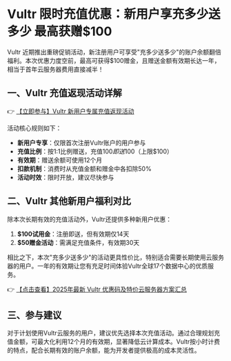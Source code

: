 # Vultr 限时充值优惠：新用户享充多少送多少 最高获赠$100

Vultr 近期推出重磅促销活动，新注册用户可享受"充多少送多少"的账户余额翻倍福利。本次优惠力度空前，最高可获得$100赠金，且赠送金额有效期长达一年，相当于首年云服务器费用直接减半！

## 一、Vultr 充值返现活动详解

👉 [【立即参与】Vultr 新用户专属充值返现活动](https://bit.ly/VuLtr)

活动核心规则如下：

- **新用户专享**：仅限首次注册Vultr账户的用户参与
- **充值比例**：按1:1比例赠送，充值$100即送$100（上限$100）
- **有效期**：赠送余额可使用12个月
- **扣款机制**：消费时从充值金额和赠金中各扣除50%
- **活动时效**：限时开放，建议尽快参与

## 二、Vultr 其他新用户福利对比

除本次长期有效的充值活动外，Vultr还提供多种新用户优惠：

1. **$100试用金**：注册即送，但有效期仅14天
2. **$50赠金活动**：需满足充值条件，有效期30天

相比之下，本次"充多少送多少"的活动更具性价比，特别适合需要长期使用云服务器的用户。一年的有效期让您有充足时间体验Vultr全球17个数据中心的优质服务。

👉 [【点击查看】2025年最新 Vultr 优惠码及特价云服务器方案汇总](https://bit.ly/VuLtr)

## 三、参与建议

对于计划使用Vultr云服务的用户，建议优先选择本次充值活动。通过合理规划充值金额，可最大化利用12个月的有效期，显著降低云计算成本。Vultr按小时计费的特点，配合长期有效的账户余额，能为开发者提供极高的成本灵活性。